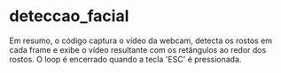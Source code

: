 # deteccao_facial
Em resumo, o código captura o vídeo da webcam, detecta os rostos em cada frame e exibe o vídeo resultante com os retângulos ao redor dos rostos. O loop é encerrado quando a tecla 'ESC' é pressionada.
